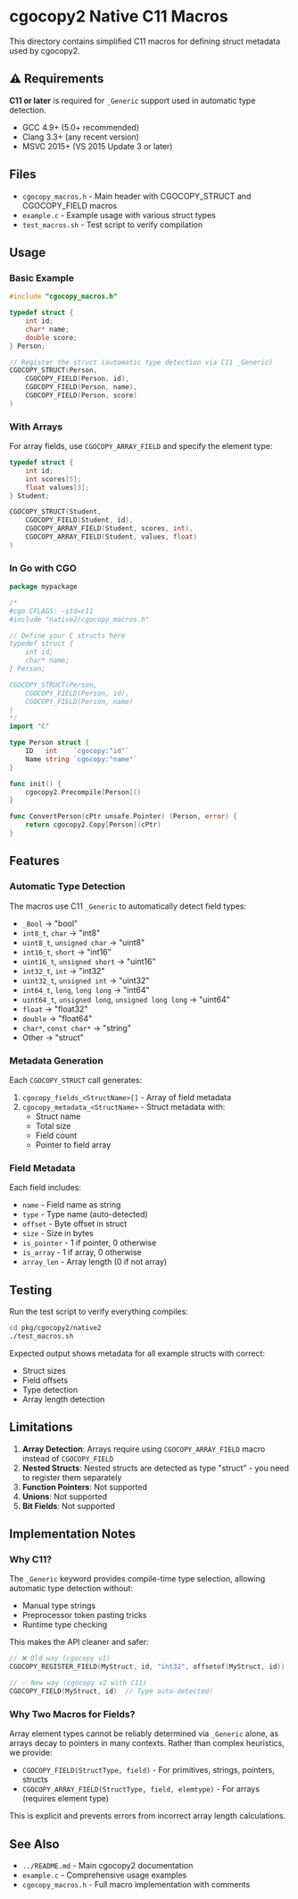 # cgocopy2 Native C11 Macros

This directory contains simplified C11 macros for defining struct metadata used by cgocopy2.

## ⚠️ Requirements

**C11 or later** is required for `_Generic` support used in automatic type detection.

- GCC 4.9+ (5.0+ recommended)
- Clang 3.3+ (any recent version)
- MSVC 2015+ (VS 2015 Update 3 or later)

## Files

- `cgocopy_macros.h` - Main header with CGOCOPY_STRUCT and CGOCOPY_FIELD macros
- `example.c` - Example usage with various struct types
- `test_macros.sh` - Test script to verify compilation

## Usage

### Basic Example

```c
#include "cgocopy_macros.h"

typedef struct {
    int id;
    char* name;
    double score;
} Person;

// Register the struct (automatic type detection via C11 _Generic)
CGOCOPY_STRUCT(Person,
    CGOCOPY_FIELD(Person, id),
    CGOCOPY_FIELD(Person, name),
    CGOCOPY_FIELD(Person, score)
)
```

### With Arrays

For array fields, use `CGOCOPY_ARRAY_FIELD` and specify the element type:

```c
typedef struct {
    int id;
    int scores[5];
    float values[3];
} Student;

CGOCOPY_STRUCT(Student,
    CGOCOPY_FIELD(Student, id),
    CGOCOPY_ARRAY_FIELD(Student, scores, int),
    CGOCOPY_ARRAY_FIELD(Student, values, float)
)
```

### In Go with CGO

```go
package mypackage

/*
#cgo CFLAGS: -std=c11
#include "native2/cgocopy_macros.h"

// Define your C structs here
typedef struct {
    int id;
    char* name;
} Person;

CGOCOPY_STRUCT(Person,
    CGOCOPY_FIELD(Person, id),
    CGOCOPY_FIELD(Person, name)
)
*/
import "C"

type Person struct {
    ID   int    `cgocopy:"id"`
    Name string `cgocopy:"name"`
}

func init() {
    cgocopy2.Precompile[Person]()
}

func ConvertPerson(cPtr unsafe.Pointer) (Person, error) {
    return cgocopy2.Copy[Person](cPtr)
}
```

## Features

### Automatic Type Detection

The macros use C11 `_Generic` to automatically detect field types:

- `_Bool` → "bool"
- `int8_t`, `char` → "int8"
- `uint8_t`, `unsigned char` → "uint8"
- `int16_t`, `short` → "int16"
- `uint16_t`, `unsigned short` → "uint16"
- `int32_t`, `int` → "int32"
- `uint32_t`, `unsigned int` → "uint32"
- `int64_t`, `long`, `long long` → "int64"
- `uint64_t`, `unsigned long`, `unsigned long long` → "uint64"
- `float` → "float32"
- `double` → "float64"
- `char*`, `const char*` → "string"
- Other → "struct"

### Metadata Generation

Each `CGOCOPY_STRUCT` call generates:

1. `cgocopy_fields_<StructName>[]` - Array of field metadata
2. `cgocopy_metadata_<StructName>` - Struct metadata with:
   - Struct name
   - Total size
   - Field count
   - Pointer to field array

### Field Metadata

Each field includes:

- `name` - Field name as string
- `type` - Type name (auto-detected)
- `offset` - Byte offset in struct
- `size` - Size in bytes
- `is_pointer` - 1 if pointer, 0 otherwise
- `is_array` - 1 if array, 0 otherwise
- `array_len` - Array length (0 if not array)

## Testing

Run the test script to verify everything compiles:

```bash
cd pkg/cgocopy2/native2
./test_macros.sh
```

Expected output shows metadata for all example structs with correct:
- Struct sizes
- Field offsets
- Type detection
- Array length detection

## Limitations

1. **Array Detection**: Arrays require using `CGOCOPY_ARRAY_FIELD` macro instead of `CGOCOPY_FIELD`
2. **Nested Structs**: Nested structs are detected as type "struct" - you need to register them separately
3. **Function Pointers**: Not supported
4. **Unions**: Not supported
5. **Bit Fields**: Not supported

## Implementation Notes

### Why C11?

The `_Generic` keyword provides compile-time type selection, allowing automatic type detection without:
- Manual type strings
- Preprocessor token pasting tricks
- Runtime type checking

This makes the API cleaner and safer:

```c
// ❌ Old way (cgocopy v1)
CGOCOPY_REGISTER_FIELD(MyStruct, id, "int32", offsetof(MyStruct, id))

// ✅ New way (cgocopy v2 with C11)
CGOCOPY_FIELD(MyStruct, id)  // Type auto-detected!
```

### Why Two Macros for Fields?

Array element types cannot be reliably determined via `_Generic` alone, as arrays decay to pointers in many contexts. Rather than complex heuristics, we provide:

- `CGOCOPY_FIELD(StructType, field)` - For primitives, strings, pointers, structs
- `CGOCOPY_ARRAY_FIELD(StructType, field, elemtype)` - For arrays (requires element type)

This is explicit and prevents errors from incorrect array length calculations.

## See Also

- `../README.md` - Main cgocopy2 documentation
- `example.c` - Comprehensive usage examples
- `cgocopy_macros.h` - Full macro implementation with comments

